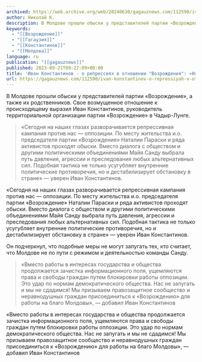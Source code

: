 ```yaml
---
archived: https://web.archive.org/web/20240630/gagauznews.com/112590/ivan-konstantinov-o-repressiyah-v-otnoshenii-vozrozhdeniya-nas-ne-zapugat.html
author: Николай К.
description: В Молдове прошли обыски у представителей партии «Возрождение», а также их родственников. Свое возмущенное отношение к происходящему выразил Иван Константинов, руководитель территориальной организации партии «Возрождение» в Чадыр-Лунге. «Сегодня на наших глазах разворачивается репрессивная кампания против нас — оппозиции. По месту жительства и.о. председателя партии «Возрождение» Наталии Параски и ряда активистов проходят обыски. Вместо диалога с обществом и другими политическими объединениями Майя Санду выбрала путь давления, агрессии и преследования любых альтернативных сил. Подобная тактика не только усугубляет внутренние политические противоречия, но и дестабилизирует обстановку в стране» — уверен Иван Константинов. Он подчеркнул, что подобные меры не могут запугать тех, кто считает, […]
keywords:
  - "[[Возрождение]]"
  - "[[Гагаузия]]"
  - "[[Константинов]]"
  - "[[Молдова]]"
language: ru
publication: "[[gagauznews]]"
published: 2023-09-21T09:27:09+00:00
title: 'Иван Константинов - о репрессиях в отношении "Возрождения": «Нас не запугать!»'
url: https://gagauznews.com/112590/ivan-konstantinov-o-repressiyah-v-otnoshenii-vozrozhdeniya-nas-ne-zapugat.html
---
```


В Молдове прошли обыски у представителей партии «Возрождение», а также их родственников. Свое возмущенное отношение к происходящему выразил Иван Константинов, руководитель территориальной организации партии «Возрождение» в Чадыр-Лунге.

> «Сегодня на наших глазах разворачивается репрессивная кампания против нас — оппозиции. По месту жительства и.о. председателя партии «Возрождение» Наталии Параски и ряда активистов проходят обыски. Вместо диалога с обществом и другими политическими объединениями Майя Санду выбрала путь давления, агрессии и преследования любых альтернативных сил. Подобная тактика не только усугубляет внутренние политические противоречия, но и дестабилизирует обстановку в стране» — уверен Иван Константинов.

«Сегодня на наших глазах разворачивается репрессивная кампания против нас — оппозиции. По месту жительства и.о. председателя партии «Возрождение» Наталии Параски и ряда активистов проходят обыски. Вместо диалога с обществом и другими политическими объединениями Майя Санду выбрала путь давления, агрессии и преследования любых альтернативных сил. Подобная тактика не только усугубляет внутренние политические противоречия, но и дестабилизирует обстановку в стране» — уверен Иван Константинов.

Он подчеркнул, что подобные меры не могут запугать тех, кто считает, что Молдове не по пути с режимом и деятельностью команды Санду.

> «Вместо работы в интересах государства и общества продолжается зачистка информационного поля, ущемляются права и свободы граждан путем блокировки работы оппозиции. Это удар по нормам демократического общества. Нас не запугать и мы не сдадимся! Мы призываем правозащитное сообщество и неравнодушных граждан присоединиться к «Возрождению» для работы на благо Молдовы», — добавил Иван Константинов

«Вместо работы в интересах государства и общества продолжается зачистка информационного поля, ущемляются права и свободы граждан путем блокировки работы оппозиции. Это удар по нормам демократического общества. Нас не запугать и мы не сдадимся! Мы призываем правозащитное сообщество и неравнодушных граждан присоединиться к «Возрождению» для работы на благо Молдовы», — добавил Иван Константинов